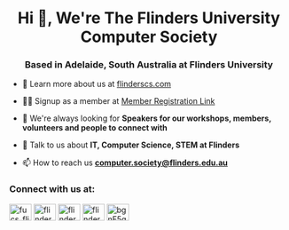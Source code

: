 <h1 align="center">Hi 👋, We're The Flinders University Computer Society</h1>
<h3 align="center">Based in Adelaide, South Australia at Flinders University</h3>

- 🔭 Learn more about us at [flinderscs.com](https://flinderscs.com)

- 👨‍💻 Signup as a member at [Member Registration Link](https://docs.google.com/forms/d/e/1FAIpQLSfQVJQ8fAtKg3LzXtNnjFTS3iyQgGBbZBVko83lnGlrr8WZ-g/viewform)

- 🤝 We're always looking for **Speakers for our workshops, members, volunteers and people to connect with**

- 💬 Talk to us about **IT, Computer Science, STEM at Flinders**

- 📫 How to reach us **computer.society@flinders.edu.au**

<h3 align="left">Connect with us at:</h3>
<p align="left">
<a href="https://twitter.com/fucs_flinders" target="blank"><img align="center" src="https://raw.githubusercontent.com/rahuldkjain/github-profile-readme-generator/master/src/images/icons/Social/twitter.svg" alt="fucs_flinders" height="30" width="40" /></a>
<a href="https://www.linkedin.com/company/flinderscs/" target="blank"><img align="center" src="https://raw.githubusercontent.com/rahuldkjain/github-profile-readme-generator/master/src/images/icons/Social/linked-in-alt.svg" alt="flinderscs" height="30" width="40" /></a>
<a href="https://fb.com/flinderscs" target="blank"><img align="center" src="https://raw.githubusercontent.com/rahuldkjain/github-profile-readme-generator/master/src/images/icons/Social/facebook.svg" alt="flinderscs" height="30" width="40" /></a>
<a href="https://instagram.com/flinderscs" target="blank"><img align="center" src="https://raw.githubusercontent.com/rahuldkjain/github-profile-readme-generator/master/src/images/icons/Social/instagram.svg" alt="flinderscs" height="30" width="40" /></a>
<a href="https://discord.gg/bgnF5gBXxF" target="blank"><img align="center" src="https://raw.githubusercontent.com/rahuldkjain/github-profile-readme-generator/master/src/images/icons/Social/discord.svg" alt="bgnF5gBXxF" height="30" width="40" /></a>
</p>
